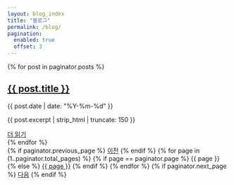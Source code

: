 ```yaml
---
layout: blog_index
title: "블로그"
permalink: /blog/
pagination:
  enabled: true
  offset: 3
---
```

<div class="card-wrapper">
{% for post in paginator.posts %}
  <article class="post-item card">
    <div class="post-container">
      <h2><a href="{{ post.url | relative_url }}">{{ post.title }}</a></h2>
      <p class="post-meta">{{ post.date | date: "%Y-%m-%d" }}</p>
      <p>{{ post.excerpt | strip_html | truncate: 150 }}</p>
      <a class="btn" href="{{ post.url | relative_url }}">더 읽기</a>
    </div>
  </article>
{% endfor %}
</div>


<div class="pagination">
  {% if paginator.previous_page %}
    <a class="prev" href="{{ paginator.previous_page_path | relative_url }}">이전</a>
  {% endif %}
  {% for page in (1..paginator.total_pages) %}
    {% if page == paginator.page %}
      <span class="current">{{ page }}</span>
    {% else %}
      <a class="page" href="{{ paginator.paginate_path | replace: ':num', page }}">{{ page }}</a>
    {% endif %}
  {% endfor %}
  {% if paginator.next_page %}
    <a class="next" href="{{ paginator.next_page_path | relative_url }}">다음</a>
  {% endif %}
</div>
